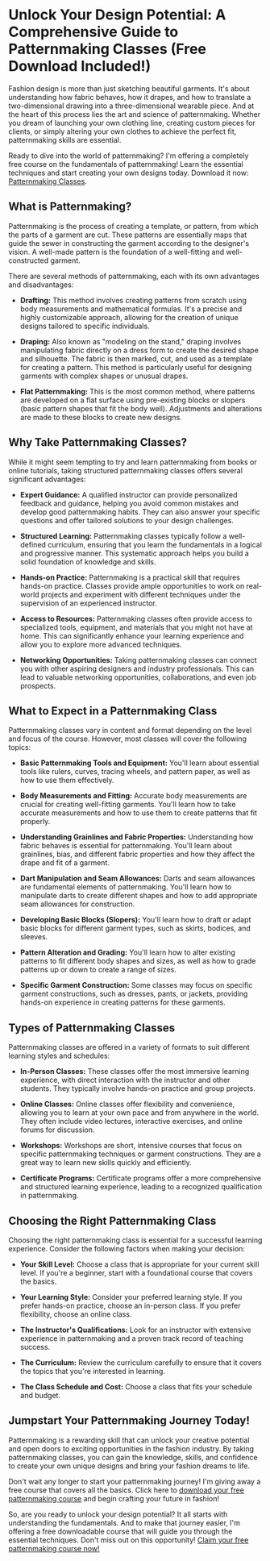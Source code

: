 # Unlock Your Design Potential: A Comprehensive Guide to Patternmaking Classes (Free Download Included!)

Fashion design is more than just sketching beautiful garments. It's about understanding how fabric behaves, how it drapes, and how to translate a two-dimensional drawing into a three-dimensional wearable piece. And at the heart of this process lies the art and science of patternmaking. Whether you dream of launching your own clothing line, creating custom pieces for clients, or simply altering your own clothes to achieve the perfect fit, patternmaking skills are essential.

Ready to dive into the world of patternmaking? I'm offering a completely free course on the fundamentals of patternmaking! Learn the essential techniques and start creating your own designs today. Download it now: [Patternmaking Classes](https://udemywork.com/patternmaking-classes).

## What is Patternmaking?

Patternmaking is the process of creating a template, or pattern, from which the parts of a garment are cut. These patterns are essentially maps that guide the sewer in constructing the garment according to the designer's vision. A well-made pattern is the foundation of a well-fitting and well-constructed garment.

There are several methods of patternmaking, each with its own advantages and disadvantages:

*   **Drafting:** This method involves creating patterns from scratch using body measurements and mathematical formulas. It's a precise and highly customizable approach, allowing for the creation of unique designs tailored to specific individuals.

*   **Draping:** Also known as "modeling on the stand," draping involves manipulating fabric directly on a dress form to create the desired shape and silhouette. The fabric is then marked, cut, and used as a template for creating a pattern. This method is particularly useful for designing garments with complex shapes or unusual drapes.

*   **Flat Patternmaking:** This is the most common method, where patterns are developed on a flat surface using pre-existing blocks or slopers (basic pattern shapes that fit the body well). Adjustments and alterations are made to these blocks to create new designs.

## Why Take Patternmaking Classes?

While it might seem tempting to try and learn patternmaking from books or online tutorials, taking structured patternmaking classes offers several significant advantages:

*   **Expert Guidance:** A qualified instructor can provide personalized feedback and guidance, helping you avoid common mistakes and develop good patternmaking habits. They can also answer your specific questions and offer tailored solutions to your design challenges.

*   **Structured Learning:** Patternmaking classes typically follow a well-defined curriculum, ensuring that you learn the fundamentals in a logical and progressive manner. This systematic approach helps you build a solid foundation of knowledge and skills.

*   **Hands-on Practice:** Patternmaking is a practical skill that requires hands-on practice. Classes provide ample opportunities to work on real-world projects and experiment with different techniques under the supervision of an experienced instructor.

*   **Access to Resources:** Patternmaking classes often provide access to specialized tools, equipment, and materials that you might not have at home. This can significantly enhance your learning experience and allow you to explore more advanced techniques.

*   **Networking Opportunities:** Taking patternmaking classes can connect you with other aspiring designers and industry professionals. This can lead to valuable networking opportunities, collaborations, and even job prospects.

## What to Expect in a Patternmaking Class

Patternmaking classes vary in content and format depending on the level and focus of the course. However, most classes will cover the following topics:

*   **Basic Patternmaking Tools and Equipment:** You'll learn about essential tools like rulers, curves, tracing wheels, and pattern paper, as well as how to use them effectively.

*   **Body Measurements and Fitting:** Accurate body measurements are crucial for creating well-fitting garments. You'll learn how to take accurate measurements and how to use them to create patterns that fit properly.

*   **Understanding Grainlines and Fabric Properties:** Understanding how fabric behaves is essential for patternmaking. You'll learn about grainlines, bias, and different fabric properties and how they affect the drape and fit of a garment.

*   **Dart Manipulation and Seam Allowances:** Darts and seam allowances are fundamental elements of patternmaking. You'll learn how to manipulate darts to create different shapes and how to add appropriate seam allowances for construction.

*   **Developing Basic Blocks (Slopers):** You'll learn how to draft or adapt basic blocks for different garment types, such as skirts, bodices, and sleeves.

*   **Pattern Alteration and Grading:** You'll learn how to alter existing patterns to fit different body shapes and sizes, as well as how to grade patterns up or down to create a range of sizes.

*   **Specific Garment Construction:** Some classes may focus on specific garment constructions, such as dresses, pants, or jackets, providing hands-on experience in creating patterns for these garments.

## Types of Patternmaking Classes

Patternmaking classes are offered in a variety of formats to suit different learning styles and schedules:

*   **In-Person Classes:** These classes offer the most immersive learning experience, with direct interaction with the instructor and other students. They typically involve hands-on practice and group projects.

*   **Online Classes:** Online classes offer flexibility and convenience, allowing you to learn at your own pace and from anywhere in the world. They often include video lectures, interactive exercises, and online forums for discussion.

*   **Workshops:** Workshops are short, intensive courses that focus on specific patternmaking techniques or garment constructions. They are a great way to learn new skills quickly and efficiently.

*   **Certificate Programs:** Certificate programs offer a more comprehensive and structured learning experience, leading to a recognized qualification in patternmaking.

## Choosing the Right Patternmaking Class

Choosing the right patternmaking class is essential for a successful learning experience. Consider the following factors when making your decision:

*   **Your Skill Level:** Choose a class that is appropriate for your current skill level. If you're a beginner, start with a foundational course that covers the basics.

*   **Your Learning Style:** Consider your preferred learning style. If you prefer hands-on practice, choose an in-person class. If you prefer flexibility, choose an online class.

*   **The Instructor's Qualifications:** Look for an instructor with extensive experience in patternmaking and a proven track record of teaching success.

*   **The Curriculum:** Review the curriculum carefully to ensure that it covers the topics that you're interested in learning.

*   **The Class Schedule and Cost:** Choose a class that fits your schedule and budget.

## Jumpstart Your Patternmaking Journey Today!

Patternmaking is a rewarding skill that can unlock your creative potential and open doors to exciting opportunities in the fashion industry. By taking patternmaking classes, you can gain the knowledge, skills, and confidence to create your own unique designs and bring your fashion dreams to life.

Don't wait any longer to start your patternmaking journey! I'm giving away a free course that covers all the basics. Click here to [download your free patternmaking course](https://udemywork.com/patternmaking-classes) and begin crafting your future in fashion!

So, are you ready to unlock your design potential? It all starts with understanding the fundamentals. And to make that journey easier, I'm offering a free downloadable course that will guide you through the essential techniques. Don't miss out on this opportunity! [Claim your free patternmaking course now!](https://udemywork.com/patternmaking-classes)

